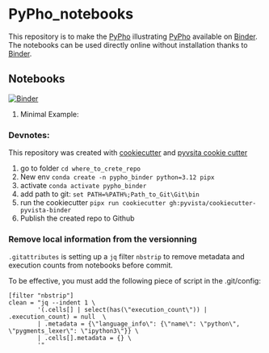 # PyPho_notebooks

This repository is to make the [PyPho](https://github.com/GeoISTO/PyPho_notebooks) illustrating [PyPho](https://github.com/GeoISTO/PyPho) available on [Binder](https://mybinder.org/).  
The notebooks can be used directly online without installation thanks to [Binder](https://mybinder.org/).

## Notebooks

[![Binder](https://mybinder.org/badge_logo.svg)](https://mybinder.org/v2/gh/GeoISTO/PyPho_binder/HEAD?urlpath=%2Fdoc%2Ftree%2Fnotebooks)
1. Minimal Example: 

### Devnotes:

This repository was created with [cookiecutter](https://github.com/audreyr/cookiecutter) and [pyvsita cookie cutter](https://github.com/pyvista/cookiecutter-pyvista-binder)

1. go to folder ```cd where_to_crete_repo```
1. New env ```conda create -n pypho_binder python=3.12 pipx```
1. activate ```conda activate pypho_binder```
1. add path to git: ```set PATH=%PATH%;Path_to_Git\Git\bin```
1. run the cookiecutter ```pipx run cookiecutter gh:pyvista/cookiecutter-pyvista-binder```
1. Publish the created repo to Github

### Remove local information from the versionning

`.gitattributes` is setting up a `jq` filter `nbstrip` to remove metadata and execution counts from notebooks before commit.

To be effective, you must add the following piece of script in the .git/config:

	[filter "nbstrip"]
	clean = "jq --indent 1 \
			'(.cells[] | select(has(\"execution_count\")) | .execution_count) = null  \
			| .metadata = {\"language_info\": {\"name\": \"python\", \"pygments_lexer\": \"ipython3\"}} \
			| .cells[].metadata = {} \
			'"
